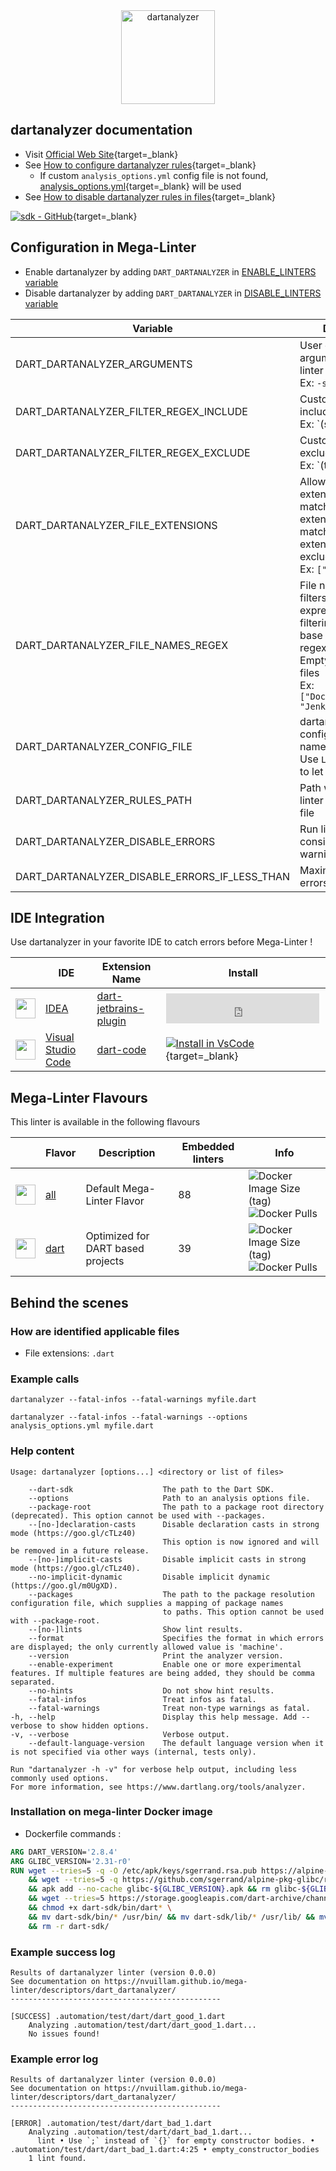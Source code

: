 <!-- markdownlint-disable MD033 MD041 -->
<!-- Generated by .automation/build.py, please do not update manually -->

<div align="center">
  <a href="https://github.com/dart-lang/sdk/tree/master/pkg/analyzer_cli#readme" target="blank" title="Visit linter Web Site">
    <img src="https://manifesto.co.uk/wp-content/uploads/2014/08/dart-logo.png" alt="dartanalyzer" height="150px" class="megalinter-banner">
  </a>
</div>

## dartanalyzer documentation

- Visit [Official Web Site](https://github.com/dart-lang/sdk/tree/master/pkg/analyzer_cli#readme){target=_blank}
- See [How to configure dartanalyzer rules](https://dart.dev/guides/language/analysis-options#the-analysis-options-file){target=_blank}
  - If custom `analysis_options.yml` config file is not found, [analysis_options.yml](https://github.com/nvuillam/mega-linter/tree/master/TEMPLATES/analysis_options.yml){target=_blank} will be used
- See [How to disable dartanalyzer rules in files](https://dart.dev/guides/language/analysis-options#suppressing-rules-for-a-file){target=_blank}

[![sdk - GitHub](https://gh-card.dev/repos/dart-lang/sdk.svg?fullname=)](https://github.com/dart-lang/sdk){target=_blank}

## Configuration in Mega-Linter

- Enable dartanalyzer by adding `DART_DARTANALYZER` in [ENABLE_LINTERS variable](https://nvuillam.github.io/mega-linter/configuration/#activation-and-deactivation)
- Disable dartanalyzer by adding `DART_DARTANALYZER` in [DISABLE_LINTERS variable](https://nvuillam.github.io/mega-linter/configuration/#activation-and-deactivation)

| Variable                                      | Description                                                                                                                                                                                  | Default value                                    |
|-----------------------------------------------|----------------------------------------------------------------------------------------------------------------------------------------------------------------------------------------------|--------------------------------------------------|
| DART_DARTANALYZER_ARGUMENTS                   | User custom arguments to add in linter CLI call<br/>Ex: `-s --foo "bar"`                                                                                                                     |                                                  |
| DART_DARTANALYZER_FILTER_REGEX_INCLUDE        | Custom regex including filter<br/>Ex: `(src|lib)`                                                                                                                                            | Include every file                               |
| DART_DARTANALYZER_FILTER_REGEX_EXCLUDE        | Custom regex excluding filter<br/>Ex: `(test|examples)`                                                                                                                                      | Exclude no file                                  |
| DART_DARTANALYZER_FILE_EXTENSIONS             | Allowed file extensions. `"*"` matches any extension, `""` matches empty extension. Empty list excludes all files<br/>Ex: `[".py", ""]`                                                      | `[".dart"]`                                      |
| DART_DARTANALYZER_FILE_NAMES_REGEX            | File name regex filters. Regular expression list for filtering files by their base names using regex full match. Empty list includes all files<br/>Ex: `["Dockerfile(-.+)?", "Jenkinsfile"]` | Include every file                               |
| DART_DARTANALYZER_CONFIG_FILE                 | dartanalyzer configuration file name</br>Use `LINTER_DEFAULT` to let the linter find it                                                                                                      | `analysis_options.yml`                           |
| DART_DARTANALYZER_RULES_PATH                  | Path where to find linter configuration file                                                                                                                                                 | Workspace folder, then Mega-Linter default rules |
| DART_DARTANALYZER_DISABLE_ERRORS              | Run linter but consider errors as warnings                                                                                                                                                   | `false`                                          |
| DART_DARTANALYZER_DISABLE_ERRORS_IF_LESS_THAN | Maximum number of errors allowed                                                                                                                                                             | `0`                                              |

## IDE Integration

Use dartanalyzer in your favorite IDE to catch errors before Mega-Linter !

| <!-- -->                                                                                                                                     | IDE                                                      | Extension Name                                                                       | Install                                                                                                                                                                   |
|----------------------------------------------------------------------------------------------------------------------------------------------|----------------------------------------------------------|--------------------------------------------------------------------------------------|---------------------------------------------------------------------------------------------------------------------------------------------------------------------------|
| <img src="https://github.com/nvuillam/mega-linter/raw/master/docs/assets/icons/idea.ico" alt="" height="32px" class="megalinter-icon"></a>   | [IDEA](https://www.jetbrains.com/products.html#type=ide) | [dart-jetbrains-plugin](https://plugins.jetbrains.com/plugin/6351-dart)              | <iframe frameborder="none" width="245px" height="48px" src="https://plugins.jetbrains.com/embeddable/install/6351"></iframe>                                              |
| <img src="https://github.com/nvuillam/mega-linter/raw/master/docs/assets/icons/vscode.ico" alt="" height="32px" class="megalinter-icon"></a> | [Visual Studio Code](https://code.visualstudio.com/)     | [dart-code](https://marketplace.visualstudio.com/items?itemName=Dart-Code.dart-code) | [![Install in VsCode](https://github.com/nvuillam/mega-linter/raw/master/docs/assets/images/btn_install_vscode.png)](vscode:extension/Dart-Code.dart-code){target=_blank} |

## Mega-Linter Flavours

This linter is available in the following flavours

| <!-- -->                                                                                                                                                  | Flavor                                                           | Description                       | Embedded linters | Info                                                                                                                                                                             |
|-----------------------------------------------------------------------------------------------------------------------------------------------------------|------------------------------------------------------------------|-----------------------------------|------------------|----------------------------------------------------------------------------------------------------------------------------------------------------------------------------------|
| <img src="https://github.com/nvuillam/mega-linter/raw/master/docs/assets/images/mega-linter-square.png" alt="" height="32px" class="megalinter-icon"></a> | [all](https://nvuillam.github.io/mega-linter/supported-linters/) | Default Mega-Linter Flavor        | 88               | ![Docker Image Size (tag)](https://img.shields.io/docker/image-size/nvuillam/mega-linter/v4) ![Docker Pulls](https://img.shields.io/docker/pulls/nvuillam/mega-linter)           |
| <img src="https://github.com/nvuillam/mega-linter/raw/master/docs/assets/icons/dart.ico" alt="" height="32px" class="megalinter-icon"></a>                | [dart](https://nvuillam.github.io/mega-linter/flavors/dart/)     | Optimized for DART based projects | 39               | ![Docker Image Size (tag)](https://img.shields.io/docker/image-size/nvuillam/mega-linter-dart/v4) ![Docker Pulls](https://img.shields.io/docker/pulls/nvuillam/mega-linter-dart) |

## Behind the scenes

### How are identified applicable files

- File extensions: `.dart`

<!-- markdownlint-disable -->
<!-- /* cSpell:disable */ -->

### Example calls

```shell
dartanalyzer --fatal-infos --fatal-warnings myfile.dart
```

```shell
dartanalyzer --fatal-infos --fatal-warnings --options analysis_options.yml myfile.dart
```


### Help content

```shell
Usage: dartanalyzer [options...] <directory or list of files>

    --dart-sdk                    The path to the Dart SDK.
    --options                     Path to an analysis options file.
    --package-root                The path to a package root directory (deprecated). This option cannot be used with --packages.
    --[no-]declaration-casts      Disable declaration casts in strong mode (https://goo.gl/cTLz40)
                                  This option is now ignored and will be removed in a future release.
    --[no-]implicit-casts         Disable implicit casts in strong mode (https://goo.gl/cTLz40).
    --no-implicit-dynamic         Disable implicit dynamic (https://goo.gl/m0UgXD).
    --packages                    The path to the package resolution configuration file, which supplies a mapping of package names
                                  to paths. This option cannot be used with --package-root.
    --[no-]lints                  Show lint results.
    --format                      Specifies the format in which errors are displayed; the only currently allowed value is 'machine'.
    --version                     Print the analyzer version.
    --enable-experiment           Enable one or more experimental features. If multiple features are being added, they should be comma separated.
    --no-hints                    Do not show hint results.
    --fatal-infos                 Treat infos as fatal.
    --fatal-warnings              Treat non-type warnings as fatal.
-h, --help                        Display this help message. Add --verbose to show hidden options.
-v, --verbose                     Verbose output.
    --default-language-version    The default language version when it is not specified via other ways (internal, tests only).

Run "dartanalyzer -h -v" for verbose help output, including less commonly used options.
For more information, see https://www.dartlang.org/tools/analyzer.

```

### Installation on mega-linter Docker image

- Dockerfile commands :
```dockerfile
ARG DART_VERSION='2.8.4'
ARG GLIBC_VERSION='2.31-r0'
RUN wget --tries=5 -q -O /etc/apk/keys/sgerrand.rsa.pub https://alpine-pkgs.sgerrand.com/sgerrand.rsa.pub \
    && wget --tries=5 -q https://github.com/sgerrand/alpine-pkg-glibc/releases/download/${GLIBC_VERSION}/glibc-${GLIBC_VERSION}.apk \
    && apk add --no-cache glibc-${GLIBC_VERSION}.apk && rm glibc-${GLIBC_VERSION}.apk \
    && wget --tries=5 https://storage.googleapis.com/dart-archive/channels/stable/release/${DART_VERSION}/sdk/dartsdk-linux-x64-release.zip -O - -q | unzip -q - \
    && chmod +x dart-sdk/bin/dart* \
    && mv dart-sdk/bin/* /usr/bin/ && mv dart-sdk/lib/* /usr/lib/ && mv dart-sdk/include/* /usr/include/ \
    && rm -r dart-sdk/

```


### Example success log

```shell
Results of dartanalyzer linter (version 0.0.0)
See documentation on https://nvuillam.github.io/mega-linter/descriptors/dart_dartanalyzer/
-----------------------------------------------

[SUCCESS] .automation/test/dart/dart_good_1.dart
    Analyzing .automation/test/dart/dart_good_1.dart...
    No issues found!

```

### Example error log

```shell
Results of dartanalyzer linter (version 0.0.0)
See documentation on https://nvuillam.github.io/mega-linter/descriptors/dart_dartanalyzer/
-----------------------------------------------

[ERROR] .automation/test/dart/dart_bad_1.dart
    Analyzing .automation/test/dart/dart_bad_1.dart...
      lint • Use `;` instead of `{}` for empty constructor bodies. • .automation/test/dart/dart_bad_1.dart:4:25 • empty_constructor_bodies
    1 lint found.

```
